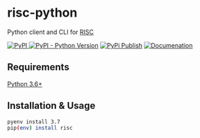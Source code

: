 # risc-python

Python client and CLI for [RISC](https://riscnetworks.com/)

[![PyPI](https://img.shields.io/pypi/v/risc) ![PyPI - Python Version](https://img.shields.io/pypi/pyversions/risc)](https://pypi.org/project/risc/) [![PyPi Publish](https://github.com/2ndWatch/risc-python/workflows/PyPi%20Publish/badge.svg)](https://2ndwatch.github.io/risc-python/) [![Documenation](https://github.com/2ndWatch/risc-python/workflows/Github%20Pages/badge.svg)](https://2ndwatch.github.io/risc-python/)

## Requirements

[Python 3.6+](https://www.python.org/downloads/)

## Installation & Usage

```sh
pyenv install 3.7
pip(env) install risc
```
